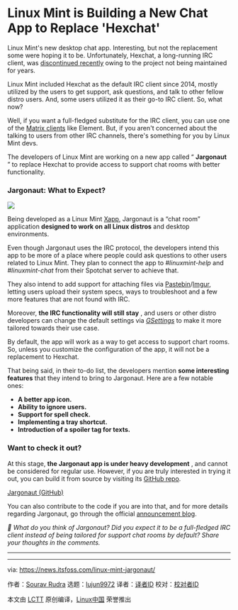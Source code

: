 [#]: subject: "Linux Mint is Building a New Chat App to Replace 'Hexchat'"
[#]: via: "https://news.itsfoss.com/linux-mint-jargonaut/"
[#]: author: "Sourav Rudra https://news.itsfoss.com/author/sourav/"
[#]: collector: "lujun9972/lctt-scripts-1705972010"
[#]: translator: " "
[#]: reviewer: " "
[#]: publisher: " "
[#]: url: " "

Linux Mint is Building a New Chat App to Replace 'Hexchat'
======
Linux Mint's new desktop chat app. Interesting, but not the replacement
some were hoping it to be.
Unfortunately, Hexchat, a long-running IRC client, was [discontinued recently][1] owing to the project not being maintained for years.

Linux Mint included Hexchat as the default IRC client since 2014, mostly utilized by the users to get support, ask questions, and talk to other fellow distro users. And, some users utilized it as their go-to IRC client. So, what now?

Well, if you want a full-fledged substitute for the IRC client, you can use one of the [Matrix clients][2] like Element. But, if you aren't concerned about the talking to users from other IRC channels, there's something for you by Linux Mint devs.

The developers of Linux Mint are working on a new app called “ **Jargonaut** ” to replace Hexchat to provide access to support chat rooms with better functionality.

### Jargonaut: What to Expect?

![][3]

Being developed as a Linux Mint [Xapp][4], Jargonaut is a “chat room” application **designed to work on all Linux distros** and desktop environments.

Even though Jargonaut uses the IRC protocol, the developers intend this app to be more of a place where people could ask questions to other users related to Linux Mint. They plan to connect the app to _#linuxmint-help_ and _#linuxmint-chat_ from their Spotchat server to achieve that.

They also intend to add support for attaching files via [Pastebin][5]/[Imgur][6], letting users upload their system specs, ways to troubleshoot and a few more features that are not found with IRC.

Moreover, **the IRC functionality will still stay** , and users or other distro developers can change the default settings via [_GSettings_][7] to make it more tailored towards their use case.

By default, the app will work as a way to get access to support chart rooms. So, unless you customize the configuration of the app, it will not be a replacement to Hexchat.

That being said, in their to-do list, the developers mention **some interesting features** that they intend to bring to Jargonaut. Here are a few notable ones:

  * **A better app icon.**
  * **Ability to ignore users.**
  * **Support for spell check.**
  * **Implementing a tray shortcut.**
  * **Introduction of a spoiler tag for texts.**



### Want to check it out?

At this stage, **the Jargonaut app is under heavy development** , and cannot be considered for regular use. However, if you are truly interested in trying it out, you can build it from source by visiting its [GitHub repo][8].

[Jargonaut (GitHub)][8]

You can also contribute to the code if you are into that, and for more details regarding Jargonaut, go through the official [announcement blog][9].

_💬 What do you think of Jargonaut? Did you expect it to be a full-fledged IRC client instead of being tailored for support chat rooms by default? Share your thoughts in the comments._

* * *

--------------------------------------------------------------------------------

via: https://news.itsfoss.com/linux-mint-jargonaut/

作者：[Sourav Rudra][a]
选题：[lujun9972][b]
译者：[译者ID](https://github.com/译者ID)
校对：[校对者ID](https://github.com/校对者ID)

本文由 [LCTT](https://github.com/LCTT/TranslateProject) 原创编译，[Linux中国](https://linux.cn/) 荣誉推出

[a]: https://news.itsfoss.com/author/sourav/
[b]: https://github.com/lujun9972
[1]: https://hexchat.github.io/news/2.16.2.html
[2]: https://itsfoss.com/best-matrix-clients/
[3]: https://news.itsfoss.com/content/images/2024/03/Jargonaut_Early_Build.png
[4]: https://github.com/linuxmint/xapp
[5]: https://pastebin.com/
[6]: https://imgur.com/
[7]: https://wiki.gnome.org/HowDoI/GSettings
[8]: https://github.com/linuxmint/jargonaut/tree/master
[9]: https://blog.linuxmint.com/?p=4650
